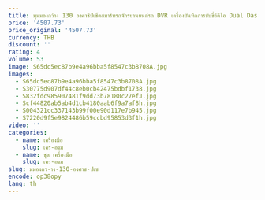 ```yaml
---
title: มุมมองกว้าง 130 องศาชิปเซ็ตสมาร์ทรถจักรยานยนต์รถ DVR เครื่องบันทึกการขับขี่วิดีโอ Dual Dash Cam สําหรับรถมอเตอร์ไซด์/รถจักรยานยนต์
price: '4507.73'
price_original: '4507.73'
currency: THB
discount: ''
rating: 4
volume: 53
image: S65dc5ec87b9e4a96bba5f8547c3b8708A.jpg
images:
  - S65dc5ec87b9e4a96bba5f8547c3b8708A.jpg
  - S30775d907df44c8eb0cb42475bdbf1738.jpg
  - S832fdc985907481f9dd73b78180c27efJ.jpg
  - Scf44820ab5ab4d1cb4180aab6f9a7af8h.jpg
  - S004321cc337143b99f00e90d117e7b945.jpg
  - S7220d9f5e9824486b59ccbd95853d3f1h.jpg
video: ''
categories:
  - name: เครื่องมือ
    slug: เคร-องม
  - name: ชุด เครื่องมือ
    slug: เคร-องม
slug: มมองกว-าง-130-องศาช-ปเซ
encode: op38opy
lang: th
---
```

  